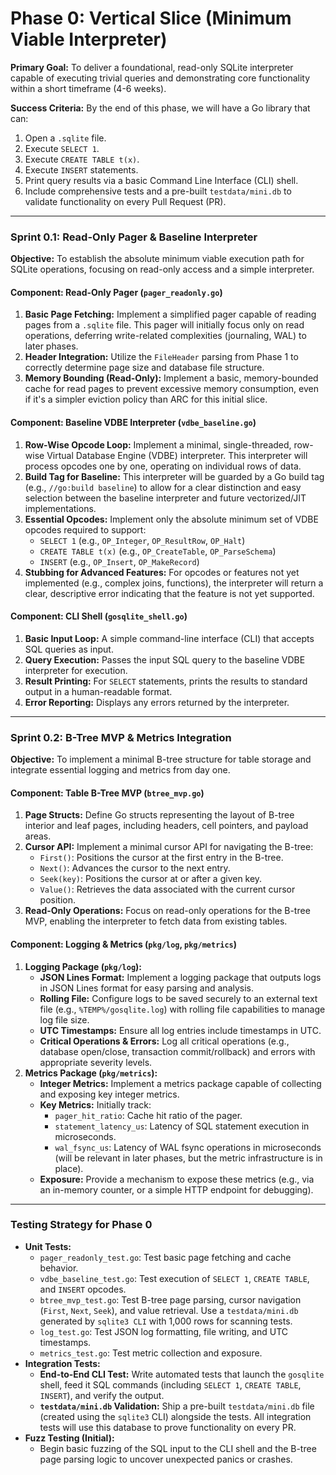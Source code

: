 # **Phase 0: Vertical Slice (Minimum Viable Interpreter)**

**Primary Goal:** To deliver a foundational, read-only SQLite interpreter capable of executing trivial queries and demonstrating core functionality within a short timeframe (4-6 weeks).

**Success Criteria:** By the end of this phase, we will have a Go library that can:
1.  Open a `.sqlite` file.
2.  Execute `SELECT 1`.
3.  Execute `CREATE TABLE t(x)`.
4.  Execute `INSERT` statements.
5.  Print query results via a basic Command Line Interface (CLI) shell.
6.  Include comprehensive tests and a pre-built `testdata/mini.db` to validate functionality on every Pull Request (PR).

---

### **Sprint 0.1: Read-Only Pager & Baseline Interpreter**

**Objective:** To establish the absolute minimum viable execution path for SQLite operations, focusing on read-only access and a simple interpreter.

#### **Component: Read-Only Pager (`pager_readonly.go`)**

1.  **Basic Page Fetching:** Implement a simplified pager capable of reading pages from a `.sqlite` file. This pager will initially focus only on read operations, deferring write-related complexities (journaling, WAL) to later phases.
2.  **Header Integration:** Utilize the `FileHeader` parsing from Phase 1 to correctly determine page size and database file structure.
3.  **Memory Bounding (Read-Only):** Implement a basic, memory-bounded cache for read pages to prevent excessive memory consumption, even if it's a simpler eviction policy than ARC for this initial slice.

#### **Component: Baseline VDBE Interpreter (`vdbe_baseline.go`)**

1.  **Row-Wise Opcode Loop:** Implement a minimal, single-threaded, row-wise Virtual Database Engine (VDBE) interpreter. This interpreter will process opcodes one by one, operating on individual rows of data.
2.  **Build Tag for Baseline:** This interpreter will be guarded by a Go build tag (e.g., `//go:build baseline`) to allow for a clear distinction and easy selection between the baseline interpreter and future vectorized/JIT implementations.
3.  **Essential Opcodes:** Implement only the absolute minimum set of VDBE opcodes required to support:
    *   `SELECT 1` (e.g., `OP_Integer`, `OP_ResultRow`, `OP_Halt`)
    *   `CREATE TABLE t(x)` (e.g., `OP_CreateTable`, `OP_ParseSchema`)
    *   `INSERT` (e.g., `OP_Insert`, `OP_MakeRecord`)
4.  **Stubbing for Advanced Features:** For opcodes or features not yet implemented (e.g., complex joins, functions), the interpreter will return a clear, descriptive error indicating that the feature is not yet supported.

#### **Component: CLI Shell (`gosqlite_shell.go`)**

1.  **Basic Input Loop:** A simple command-line interface (CLI) that accepts SQL queries as input.
2.  **Query Execution:** Passes the input SQL query to the baseline VDBE interpreter for execution.
3.  **Result Printing:** For `SELECT` statements, prints the results to standard output in a human-readable format.
4.  **Error Reporting:** Displays any errors returned by the interpreter.

---

### **Sprint 0.2: B-Tree MVP & Metrics Integration**

**Objective:** To implement a minimal B-tree structure for table storage and integrate essential logging and metrics from day one.

#### **Component: Table B-Tree MVP (`btree_mvp.go`)**

1.  **Page Structs:** Define Go structs representing the layout of B-tree interior and leaf pages, including headers, cell pointers, and payload areas.
2.  **Cursor API:** Implement a minimal cursor API for navigating the B-tree:
    *   `First()`: Positions the cursor at the first entry in the B-tree.
    *   `Next()`: Advances the cursor to the next entry.
    *   `Seek(key)`: Positions the cursor at or after a given key.
    *   `Value()`: Retrieves the data associated with the current cursor position.
3.  **Read-Only Operations:** Focus on read-only operations for the B-tree MVP, enabling the interpreter to fetch data from existing tables.

#### **Component: Logging & Metrics (`pkg/log`, `pkg/metrics`)**

1.  **Logging Package (`pkg/log`):**
    *   **JSON Lines Format:** Implement a logging package that outputs logs in JSON Lines format for easy parsing and analysis.
    *   **Rolling File:** Configure logs to be saved securely to an external text file (e.g., `%TEMP%/gosqlite.log`) with rolling file capabilities to manage log file size.
    *   **UTC Timestamps:** Ensure all log entries include timestamps in UTC.
    *   **Critical Operations & Errors:** Log all critical operations (e.g., database open/close, transaction commit/rollback) and errors with appropriate severity levels.
2.  **Metrics Package (`pkg/metrics`):**
    *   **Integer Metrics:** Implement a metrics package capable of collecting and exposing key integer metrics.
    *   **Key Metrics:** Initially track:
        *   `pager_hit_ratio`: Cache hit ratio of the pager.
        *   `statement_latency_us`: Latency of SQL statement execution in microseconds.
        *   `wal_fsync_us`: Latency of WAL fsync operations in microseconds (will be relevant in later phases, but the metric infrastructure is in place).
    *   **Exposure:** Provide a mechanism to expose these metrics (e.g., via an in-memory counter, or a simple HTTP endpoint for debugging).

---

### **Testing Strategy for Phase 0**

*   **Unit Tests:**
    *   `pager_readonly_test.go`: Test basic page fetching and cache behavior.
    *   `vdbe_baseline_test.go`: Test execution of `SELECT 1`, `CREATE TABLE`, and `INSERT` opcodes.
    *   `btree_mvp_test.go`: Test B-tree page parsing, cursor navigation (`First`, `Next`, `Seek`), and value retrieval. Use a `testdata/mini.db` generated by `sqlite3 CLI` with 1,000 rows for scanning tests.
    *   `log_test.go`: Test JSON log formatting, file writing, and UTC timestamps.
    *   `metrics_test.go`: Test metric collection and exposure.
*   **Integration Tests:**
    *   **End-to-End CLI Test:** Write automated tests that launch the `gosqlite` shell, feed it SQL commands (including `SELECT 1`, `CREATE TABLE`, `INSERT`), and verify the output.
    *   **`testdata/mini.db` Validation:** Ship a pre-built `testdata/mini.db` file (created using the `sqlite3` CLI) alongside the tests. All integration tests will use this database to prove functionality on every PR.
*   **Fuzz Testing (Initial):**
    *   Begin basic fuzzing of the SQL input to the CLI shell and the B-tree page parsing logic to uncover unexpected panics or crashes.